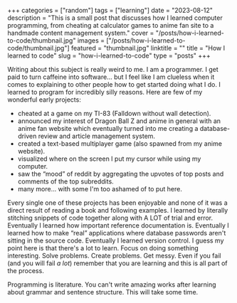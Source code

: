 +++
categories = ["random"]
tags = ["learning"]
date = "2023-08-12"
description = "This is a small post that discusses how I learned computer programming, from cheating at calculator games to anime fan site to a handmade content management system."
cover = "/posts/how-i-learned-to-code/thumbnail.jpg"
images = ["/posts/how-i-learned-to-code/thumbnail.jpg"]
featured = "thumbnail.jpg"
linktitle = ""
title = "How I learned to code"
slug = "how-i-learned-to-code"
type = "posts"
+++

Writing about this subject is really weird to me. I am a programmer. I get paid to turn caffeine into software... but I feel like I am clueless when it comes to explaining to other people how to get started doing what I do. I learned to program for incredibly silly reasons. Here are few of my wonderful early projects:

- cheated at a game on my TI-83 (Falldown without wall detection).
- announced my interest of Dragon Ball Z and anime in general with an anime fan website which eventually turned into me creating a database-driven review and article management system.
- created a text-based multiplayer game (also spawned from my anime website).
- visualized where on the screen I put my cursor while using my computer.
- saw the “mood” of reddit by aggregating the upvotes of top posts and comments of the top subreddits.
- many more... with some I'm too ashamed of to put here.

Every single one of these projects has been enjoyable and none of it was a direct result of reading a book and following examples. I learned by literally stitching snippets of code together along with A LOT of trial and error. Eventually I learned how important reference documentation is. Eventually I learned how to make “real” applications where database passwords aren't sitting in the source code. Eventually I learned version control. I guess my point here is that there's a lot to learn. Focus on doing something interesting. Solve problems. Create problems. Get messy. Even if you fail (and you will fail *a lot*) remember that you are learning and this is all part of the process.

Programming is literature. You can't write amazing works after learning about grammar and sentence structure. This will take some time.
